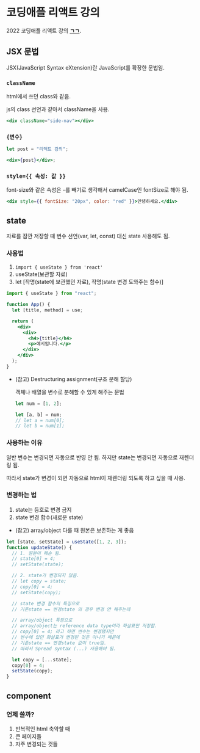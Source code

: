 # 코딩애플 리액트 강의

2022 코딩애플 리액트 강의 **[ㄱㄱ](https://www.youtube.com/playlist?list=PLfLgtT94nNq0qTRunX9OEmUzQv4lI4pnP).**

## JSX 문법

JSX(JavaScript Syntax eXtension)란 JavaScript를 확장한 문법임.

### `className`

html에서 쓰던 class와 같음.

js의 class 선언과 같아서 className을 사용.

```jsx
<div className="side-nav"></div>
```

### `{변수}`

```jsx
let post = "리액트 강의";

<div>{post}</div>;
```

### `style={{ 속성: 값 }}`

font-size와 같은 속성은 -를 빼기로 생각해서 camelCase인 fontSize로 해야 됨.

```jsx
<div style={{ fontSize: "20px", color: "red" }}>안녕하세요.</div>
```

## state

자료를 잠깐 저장할 때 변수 선언(var, let, const) 대신 state 사용해도 됨.

### 사용법

1. `import { useState } from 'react'`
2. useState(보관할 자료)
3. let [작명(state에 보관했던 자료), 작명(state 변경 도와주는 함수)]

```jsx
import { useState } from "react";

function App() {
  let [title, method] = use;

  return (
    <div>
      <div>
        <h4>{title}</h4>
        <p>예시입니다.</p>
      </div>
    </div>
  );
}
```

- (참고) Destructuring assignment(구조 분해 할당)

  객체나 배열을 변수로 분해할 수 있게 해주는 문법

  ```jsx
  let num = [1, 2];

  let [a, b] = num;
  // let a = num[0];
  // let b = num[1];
  ```

### 사용하는 이유

일반 변수는 변경되면 자동으로 반영 안 됨. 하지만 state는 변경되면 자동으로 재렌더링 됨.

따라서 state가 변경이 되면 자동으로 html이 재렌더링 되도록 하고 싶을 때 사용.

### 변경하는 법

1. state는 등호로 변경 금지
2. state 변경 함수(새로운 state)

- (참고) array/object 다룰 때 원본은 보존하는 게 좋음

```jsx
let [state, setState] = useState([1, 2, 3]);
function updateState() {
  // 1. 원본이 해손 됨.
  // state[0] = 4;
  // setState(state);

  // 2. state가 변경되지 않음.
  // let copy = state;
  // copy[0] = 4;
  // setState(copy);

  // state 변경 함수의 특징으로
  // 기존state == 변경state 의 경우 변경 안 해주는데

  // array/object 특징으로
  // array/object는 reference data type이라 화살표만 저장함.
  // copy[0] = 4; 라고 하면 변수는 변경됐지만
  // 변수에 있던 화살표가 변경된 것은 아니기 때문에
  // 기존state == 변경state 값이 true임.
  // 따라서 Spread syntax (...) 사용해야 됨.

  let copy = [...state];
  copy[0] = 4;
  setState(copy);
}
```

## component

### 언제 쓸까?

1. 반복적인 html 축약할 때
2. 큰 페이지들
3. 자주 변경되는 것들
